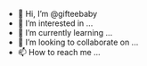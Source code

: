 - 👋 Hi, I’m @gifteebaby
- 👀 I’m interested in ...
- 🌱 I’m currently learning ...
- 💞️ I’m looking to collaborate on ...
- 📫 How to reach me ...

<!---
gifteebaby/gifteebaby is a ✨ special ✨ repository because its `README.md` (this file) appears on your GitHub profile.
You can click the Preview link to take a look at your changes.
--->
